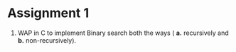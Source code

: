 # Assignment 1
1. WAP in C to implement Binary search both the ways ( **a.** recursively and **b.** non-recursively).
